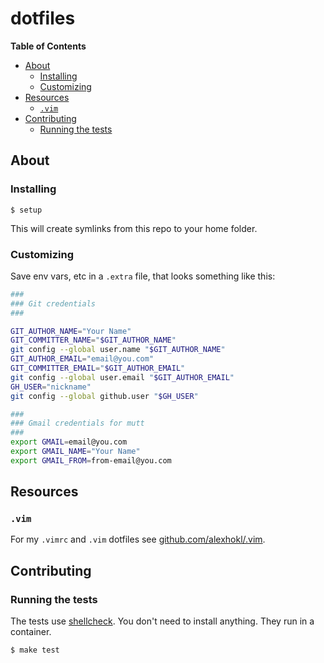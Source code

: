# dotfiles

**Table of Contents**

<!-- toc -->

- [About](#about)
  * [Installing](#installing)
  * [Customizing](#customizing)
- [Resources](#resources)
  * [`.vim`](#vim)
- [Contributing](#contributing)
  * [Running the tests](#running-the-tests)

<!-- tocstop -->

## About

### Installing

```console
$ setup
```

This will create symlinks from this repo to your home folder.

### Customizing

Save env vars, etc in a `.extra` file, that looks something like
this:

```bash
###
### Git credentials
###

GIT_AUTHOR_NAME="Your Name"
GIT_COMMITTER_NAME="$GIT_AUTHOR_NAME"
git config --global user.name "$GIT_AUTHOR_NAME"
GIT_AUTHOR_EMAIL="email@you.com"
GIT_COMMITTER_EMAIL="$GIT_AUTHOR_EMAIL"
git config --global user.email "$GIT_AUTHOR_EMAIL"
GH_USER="nickname"
git config --global github.user "$GH_USER"

###
### Gmail credentials for mutt
###
export GMAIL=email@you.com
export GMAIL_NAME="Your Name"
export GMAIL_FROM=from-email@you.com
```

## Resources

### `.vim`

For my `.vimrc` and `.vim` dotfiles see
[github.com/alexhokl/.vim](https://github.com/alexhokl/.vim).

## Contributing

### Running the tests

The tests use [shellcheck](https://github.com/koalaman/shellcheck). You don't
need to install anything. They run in a container.

```console
$ make test
```
